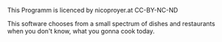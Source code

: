 This Programm is licenced by nicoproyer.at CC-BY-NC-ND

This software chooses from a small spectrum of dishes and restaurants when you don't know, what you gonna cook today.
